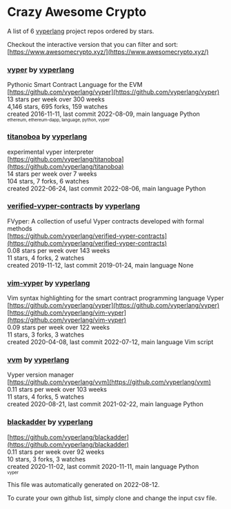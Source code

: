 # Crazy Awesome Crypto
A list of 6 [vyperlang](https://github.com/vyperlang) project repos ordered by stars.  

Checkout the interactive version that you can filter and sort: 
[https://www.awesomecrypto.xyz/](https://www.awesomecrypto.xyz/)  


### [vyper](https://github.com/vyperlang/vyper) by [vyperlang](https://github.com/vyperlang)  
Pythonic Smart Contract Language for the EVM  
[https://github.com/vyperlang/vyper](https://github.com/vyperlang/vyper)  
13 stars per week over 300 weeks  
4,146 stars, 695 forks, 159 watches  
created 2016-11-11, last commit 2022-08-09, main language Python  
<sub><sup>ethereum, ethereum-dapp, language, python, vyper</sup></sub>


### [titanoboa](https://github.com/vyperlang/titanoboa) by [vyperlang](https://github.com/vyperlang)  
experimental vyper interpreter  
[https://github.com/vyperlang/titanoboa](https://github.com/vyperlang/titanoboa)  
14 stars per week over 7 weeks  
104 stars, 7 forks, 6 watches  
created 2022-06-24, last commit 2022-08-06, main language Python  


### [verified-vyper-contracts](https://github.com/vyperlang/verified-vyper-contracts) by [vyperlang](https://github.com/vyperlang)  
FVyper: A collection of useful Vyper contracts developed with formal methods  
[https://github.com/vyperlang/verified-vyper-contracts](https://github.com/vyperlang/verified-vyper-contracts)  
0.08 stars per week over 143 weeks  
11 stars, 4 forks, 2 watches  
created 2019-11-12, last commit 2019-01-24, main language None  


### [vim-vyper](https://github.com/vyperlang/vim-vyper) by [vyperlang](https://github.com/vyperlang)  
Vim syntax highlighting for the smart contract programming language Vyper  
[https://github.com/vyperlang/vyper](https://github.com/vyperlang/vyper)  
[https://github.com/vyperlang/vim-vyper](https://github.com/vyperlang/vim-vyper)  
0.09 stars per week over 122 weeks  
11 stars, 3 forks, 3 watches  
created 2020-04-08, last commit 2022-07-12, main language Vim script  


### [vvm](https://github.com/vyperlang/vvm) by [vyperlang](https://github.com/vyperlang)  
Vyper version manager  
[https://github.com/vyperlang/vvm](https://github.com/vyperlang/vvm)  
0.11 stars per week over 103 weeks  
11 stars, 4 forks, 5 watches  
created 2020-08-21, last commit 2021-02-22, main language Python  


### [blackadder](https://github.com/vyperlang/blackadder) by [vyperlang](https://github.com/vyperlang)  
  
[https://github.com/vyperlang/blackadder](https://github.com/vyperlang/blackadder)  
0.11 stars per week over 92 weeks  
10 stars, 3 forks, 3 watches  
created 2020-11-02, last commit 2020-11-11, main language Python  
<sub><sup>vyper</sup></sub>


This file was automatically generated on 2022-08-12.  

To curate your own github list, simply clone and change the input csv file.  